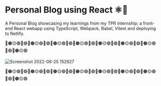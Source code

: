 # Personal Blog using React ⚛️🚀
A Personal Blog showcasing my learnings from my TPR internship; a front-end React webapp using TypeScript, Webpack, Babel, Vitest and deploying to Netlify.

🔴🟠🟡🟢🔵🟣🔴🟠🟡🟢🔵🟣🔴🟠🟡🟢🔵🟣🔴🟠🟡🟢🔵🟣🔴🟠🟡🟢🔵🟣🔴🟠🟡🟢🔵🟣🔴🟠🟡🟢🔵🟣🔴🟠🟡🟢

![Screenshot 2022-06-25 152627](https://user-images.githubusercontent.com/90189167/175777905-e70e63ec-dbfc-42ab-b74e-2e99a8dcb65f.png)

🔴🟠🟡🟢🔵🟣🔴🟠🟡🟢🔵🟣🔴🟠🟡🟢🔵🟣🔴🟠🟡🟢🔵🟣🔴🟠🟡🟢🔵🟣🔴🟠🟡🟢🔵🟣🔴🟠🟡🟢🔵🟣🔴🟠🟡🟢
